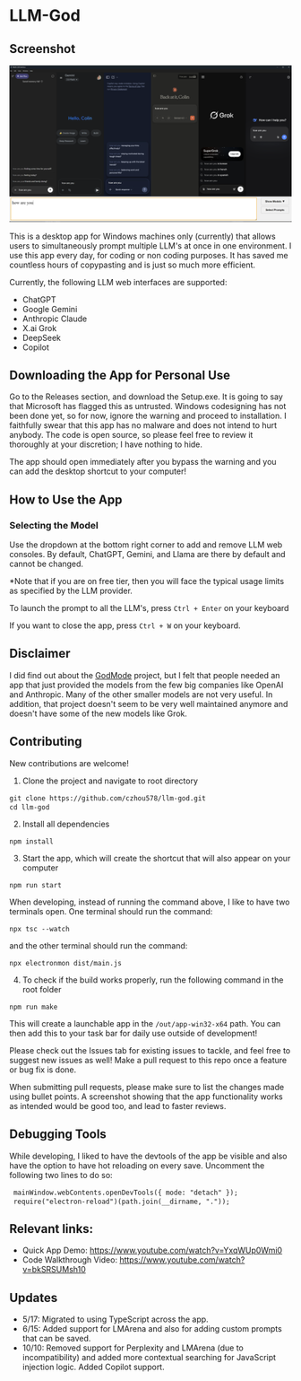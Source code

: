 # LLM-God

## Screenshot

![alt text](image-1.png)

This is a desktop app for Windows machines only (currently) that allows users to simultaneously prompt multiple LLM's at once in one environment. I use this app every day, for coding or non coding purposes. It has saved me countless hours of copypasting and is just so much more efficient.

Currently, the following LLM web interfaces are supported:

- ChatGPT
- Google Gemini
- Anthropic Claude
- X.ai Grok
- DeepSeek
- Copilot

## Downloading the App for Personal Use

Go to the Releases section, and download the Setup.exe. It is going to say that Microsoft has flagged this as untrusted. Windows codesigning has not
been done yet, so for now, ignore the warning and proceed to installation. I faithfully swear that this app has no malware and does not intend to hurt anybody. The code is open source, so please feel free to review it thoroughly at your discretion; I have nothing to hide.

The app should open immediately after you bypass the warning and you can add the desktop shortcut to your computer!

## How to Use the App

### Selecting the Model

Use the dropdown at the bottom right corner to add and remove LLM web consoles. By default, ChatGPT, Gemini, and Llama are there by default and cannot be changed.

\*Note that if you are on free tier, then you will face the typical usage limits as specified by the LLM provider.

To launch the prompt to all the LLM's, press `Ctrl + Enter` on your keyboard

If you want to close the app, press `Ctrl + W` on your keyboard.

## Disclaimer

I did find out about the [GodMode](https://github.com/smol-ai/GodMode) project, but I felt that people needed an app that just provided the models from the few big companies like OpenAI and Anthropic. Many of the other smaller models are not very useful. In addition, that project doesn't seem to be very well maintained anymore and doesn't have some of the new models like Grok.

## Contributing

New contributions are welcome!

1. Clone the project and navigate to root directory

```
git clone https://github.com/czhou578/llm-god.git
cd llm-god
```

2. Install all dependencies

```
npm install
```

3. Start the app, which will create the shortcut that will also appear on your computer

```
npm run start
```

When developing, instead of running the command above, I like to have two terminals open. One terminal should run the command:

```
npx tsc --watch
```

and the other terminal should run the command:

```
npx electronmon dist/main.js
```

4. To check if the build works properly, run the following command in the root folder

```
npm run make
```

This will create a launchable app in the `/out/app-win32-x64` path. You can then add this to your task bar for daily use outside of development!

Please check out the Issues tab for existing issues to tackle, and feel free to suggest new issues as well! Make a pull request to this repo once a feature or bug fix is done.

When submitting pull requests, please make sure to list the changes made using bullet points. A screenshot showing that the app functionality works as intended would be good too, and lead to faster reviews.

## Debugging Tools

While developing, I liked to have the devtools of the app be visible and also have the option to have hot reloading on every save. Uncomment the following two lines to do so:

```
 mainWindow.webContents.openDevTools({ mode: "detach" });
 require("electron-reload")(path.join(__dirname, "."));
```

## Relevant links:

- Quick App Demo: https://www.youtube.com/watch?v=YxqWUp0Wmi0
- Code Walkthrough Video: https://www.youtube.com/watch?v=bkSRSUMsh10

## Updates

- 5/17: Migrated to using TypeScript across the app.
- 6/15: Added support for LMArena and also for adding custom prompts that can be saved.
- 10/10: Removed support for Perplexity and LMArena (due to incompatibility) and added more contextual searching for JavaScript injection logic. Added Copilot support.
